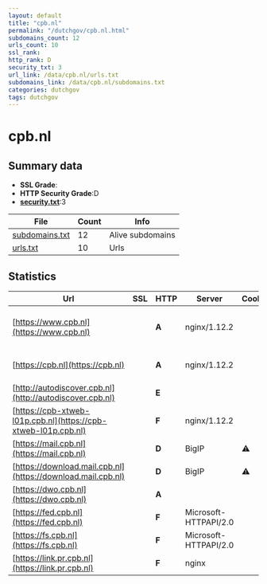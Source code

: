 ```yaml
---
layout: default
title: "cpb.nl"
permalink: "/dutchgov/cpb.nl.html"
subdomains_count: 12
urls_count: 10
ssl_rank: 
http_rank: D
security_txt: 3
url_link: /data/cpb.nl/urls.txt
subdomains_link: /data/cpb.nl/subdomains.txt
categories: dutchgov
tags: dutchgov
---
```



# cpb.nl
## Summary data


 - **SSL Grade**:
 - **HTTP Security Grade**:D
 - **[security.txt](https://www.digitaleoverheid.nl/nieuws/standaard-security-txt-nu-verplicht-voor-overheid/)**:3


| File       | Count | Info |
|------------|-------|------|
|[subdomains.txt](/DutchGovScope/data/cpb.nl/subdomains.txt)|12|Alive subdomains|
|[urls.txt](/DutchGovScope/data/cpb.nl/urls.txt)|10|Urls|


## Statistics


| Url | SSL | HTTP | Server | Cookie | HSTS | CORS | CTO | CSP | XFO | XXP | RP |FP| Tech |Title |
|--------|-------|-------|------|------|------|------|------|------|------|------|------|------|------|------|
|[https://www.cpb.nl](https://www.cpb.nl)| | **A**|nginx/1.12.2| |:white_check_mark: | | |:warning: | :white_check_mark: | :white_check_mark: | :white_check_mark: | |Drupal:7 HSTS Nginx:1.12.2 PHP|CPB.nl|
|[https://cpb.nl](https://cpb.nl)| | **A**|nginx/1.12.2| |:white_check_mark: | | |:warning: | :white_check_mark: | :white_check_mark: | :white_check_mark: | |HSTS Nginx:1.12.2|301 Moved Perman...|
|[http://autodiscover.cpb.nl](http://autodiscover.cpb.nl)| | **E**|| | | | | | | | :white_check_mark: | |||
|[https://cpb-xtweb-l01p.cpb.nl](https://cpb-xtweb-l01p.cpb.nl)| | **F**|nginx/1.12.2| | | | | | | | :white_check_mark: | |HSTS Nginx:1.12.2|301 Moved Perman...|
|[https://mail.cpb.nl](https://mail.cpb.nl)| | **D**|BigIP|:warning: |:white_check_mark: | | | | | | :white_check_mark: | |F5 BigIP HSTS||
|[https://download.mail.cpb.nl](https://download.mail.cpb.nl)| | **D**|BigIP|:warning: |:white_check_mark: | | | | | | :white_check_mark: | |F5 BigIP HSTS||
|[https://dwo.cpb.nl](https://dwo.cpb.nl)| | **A**|| |:white_check_mark: | | | | :white_check_mark: | :white_check_mark: | :white_check_mark: | :white_check_mark: |HSTS||
|[https://fed.cpb.nl](https://fed.cpb.nl)| | **F**|Microsoft-HTTPAPI/2.0| | | | | | | | :white_check_mark: | |Microsoft HTTPAPI:2.0|Not Found|
|[https://fs.cpb.nl](https://fs.cpb.nl)| | **F**|Microsoft-HTTPAPI/2.0| | | | | | | | :white_check_mark: | |Microsoft HTTPAPI:2.0|Not Found|
|[https://link.pr.cpb.nl](https://link.pr.cpb.nl)| | **F**|nginx| | | | | | | | :white_check_mark: | |Nginx|404 Not Found|


